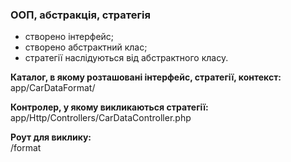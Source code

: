 ### ООП, абстракція, стратегія
 
- створено інтерфейс;
- створено абстрактний клас;
- стратегії наслідуються від абстрактного класу.

**Каталог, в якому розташовані інтерфейс, стратегії, контекст:**<br>
app/CarDataFormat/

**Контролер, у якому викликаються стратегії:**<br>
app/Http/Controllers/CarDataController.php

**Роут для виклику:**<br>
/format
